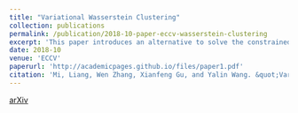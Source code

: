 ```yaml
---
title: "Variational Wasserstein Clustering"
collection: publications
permalink: /publication/2018-10-paper-eccv-wasserstein-clustering
excerpt: 'This paper introduces an alternative to solve the constrained k-means problem.'
date: 2018-10
venue: 'ECCV'
paperurl: 'http://academicpages.github.io/files/paper1.pdf'
citation: 'Mi, Liang, Wen Zhang, Xianfeng Gu, and Yalin Wang. &quot;Variational wasserstein clustering.&quot; In <i>Proceedings of the European Conference on Computer Vision (ECCV)</i>i>, pp. 322-337. 2018.'
---
```


[arXiv](https://arxiv.org/abs/1806.09045)

<!-- BibTeX:
```
@inproceedings{mi2018variational,
  title={Variational wasserstein clustering},
  author={Mi, Liang and Zhang, Wen and Gu, Xianfeng and Wang, Yalin},
  booktitle={Proceedings of the European Conference on Computer Vision (ECCV)},
  pages={322--337},
  year={2018}
}
``` -->